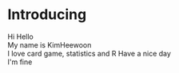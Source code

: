 # Introducing  
Hi Hello  
My name is KimHeewoon  
I love card game, statistics and R
Have a nice day  
I'm fine  
